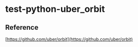 # test-python-uber_orbit

## Reference

[https://github.com/uber/orbit](https://github.com/uber/orbit)

